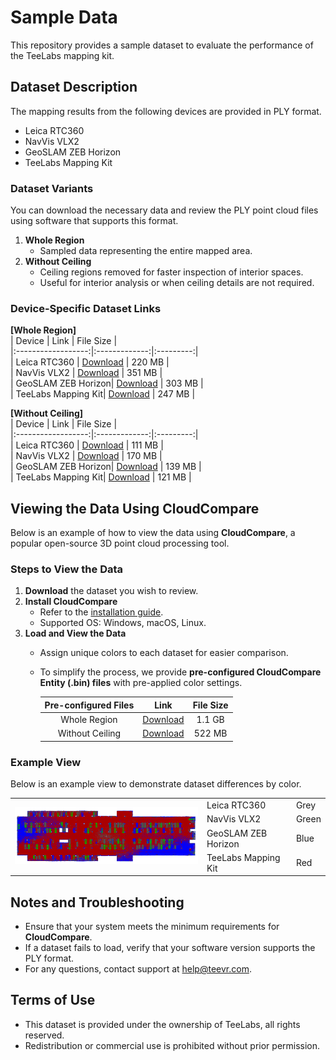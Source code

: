 
# **Sample Data**  
This repository provides a sample dataset to evaluate the performance of the TeeLabs mapping kit.

## **Dataset Description**  
The mapping results from the following devices are provided in PLY format.  
- Leica RTC360  
- NavVis VLX2  
- GeoSLAM ZEB Horizon 
- TeeLabs Mapping Kit  

### **Dataset Variants**
You can download the necessary data and review the PLY point cloud files using software that supports this format.  
1. **Whole Region**
    - Sampled data representing the entire mapped area.  
2. **Without Ceiling**
    - Ceiling regions removed for faster inspection of interior spaces.  
    - Useful for interior analysis or when ceiling details are not required.

### **Device-Specific Dataset Links**
**[Whole Region]**  
| Device             | Link          | File Size |  
|:------------------:|:-------------:|:---------:|  
| Leica RTC360       | [Download](https://drive-api.teevr.io/share/whole-region/Leica-RTC360.ply)  | 220 MB     |  
| NavVis VLX2        | [Download](https://drive-api.teevr.io/share/whole-region/NavVis-VLX2.ply)  | 351 MB     |  
| GeoSLAM ZEB Horizon| [Download](https://drive-api.teevr.io/share/whole-region/GeoSLAM-ZEB-Horizon.ply)  | 303 MB     |  
| TeeLabs Mapping Kit| [Download](https://drive-api.teevr.io/share/whole-region/TeeLabs-Mapping-Kit.ply)  | 247 MB     |  

**[Without Ceiling]**  
| Device             | Link          | File Size |  
|:------------------:|:-------------:|:---------:|  
| Leica RTC360       | [Download](https://drive-api.teevr.io/share/without-ceiling/Leica-RTC360.ply)  | 111 MB     |  
| NavVis VLX2        | [Download](https://drive-api.teevr.io/share/without-ceiling/NavVis-VLX2.ply)  | 170 MB     |  
| GeoSLAM ZEB Horizon| [Download](https://drive-api.teevr.io/share/without-ceiling/GeoSLAM-ZEB-Horizon.ply)  | 139 MB     |  
| TeeLabs Mapping Kit| [Download](https://drive-api.teevr.io/share/without-ceiling/TeeLabs-Mapping-Kit.ply)  | 121 MB     | 

## **Viewing the Data Using CloudCompare**  
Below is an example of how to view the data using **CloudCompare**, a popular open-source 3D point cloud processing tool.  

### **Steps to View the Data**  
1. **Download** the dataset you wish to review.  
2. **Install CloudCompare**  
   - Refer to the [installation guide](https://cloudcompare.org/release/index.html).  
   - Supported OS: Windows, macOS, Linux.  
3. **Load and View the Data**  
   - Assign unique colors to each dataset for easier comparison.  
   - To simplify the process, we provide **pre-configured CloudCompare Entity (.bin) files** with pre-applied color settings.  
    
       | Pre-configured Files | Link          | File Size |  
       |:--------------------:|:-------------:|:---------:| 
       | Whole Region         | [Download](https://drive-api.teevr.io/share/whole-region/pre-configured-whole-region.bin)  | 1.1 GB    |  
       | Without Ceiling      | [Download](https://drive-api.teevr.io/share/without-ceiling/pre-configured-without-ceiling.bin)  | 522 MB    |  


### **Example View**  
Below is an example view to demonstrate dataset differences by color.  

<table>
    <tr>
        <td rowspan="4"><img src="figure/without-ceiling-top-view.png" alt="Top View" width="400"</td>        
        <td>Leica RTC360</td>
        <td>Grey</td>        
    </tr>
    <tr>        
        <td>NavVis VLX2</td>
        <td>Green</td>
    </tr>
    <tr>        
        <td>GeoSLAM ZEB Horizon</td>
        <td>Blue</td>
    </tr>
    <tr>        
        <td>TeeLabs Mapping Kit</td>
        <td>Red</td>
    </tr>
</table>

## **Notes and Troubleshooting**  
- Ensure that your system meets the minimum requirements for **CloudCompare**.  
- If a dataset fails to load, verify that your software version supports the PLY format.  
- For any questions, contact support at [help@teevr.com](mailto:help@teevr.com).  

## **Terms of Use**  
- This dataset is provided under the ownership of TeeLabs, all rights reserved.  
- Redistribution or commercial use is prohibited without prior permission.  
